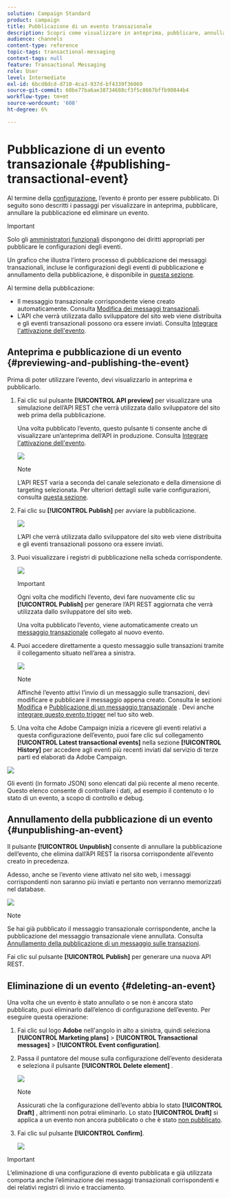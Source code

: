 ```yaml
---
solution: Campaign Standard
product: campaign
title: Pubblicazione di un evento transazionale
description: Scopri come visualizzare in anteprima, pubblicare, annullare la pubblicazione ed eliminare una configurazione di un evento transazionale.
audience: channels
content-type: reference
topic-tags: transactional-messaging
context-tags: null
feature: Transactional Messaging
role: User
level: Intermediate
exl-id: 6bcd8dcd-d710-4ca3-937d-bf4339f36069
source-git-commit: 68be77ba6ae38734688cf3f5c8667bffb90844b4
workflow-type: tm+mt
source-wordcount: '608'
ht-degree: 6%

---
```


# Pubblicazione di un evento transazionale {#publishing-transactional-event}

Al termine della [configurazione](../../channels/using/configuring-transactional-event.md), l’evento è pronto per essere pubblicato. Di seguito sono descritti i passaggi per visualizzare in anteprima, pubblicare, annullare la pubblicazione ed eliminare un evento.

>[!IMPORTANT]
>
>Solo gli [amministratori funzionali](../../administration/using/users-management.md#functional-administrators) <!--being part of the **[!UICONTROL All]** [organizational unit](../../administration/using/organizational-units.md) -->dispongono dei diritti appropriati per pubblicare le configurazioni degli eventi.

Un grafico che illustra l’intero processo di pubblicazione dei messaggi transazionali, incluse le configurazioni degli eventi di pubblicazione e annullamento della pubblicazione, è disponibile in [questa sezione](../../channels/using/publishing-transactional-message.md).

Al termine della pubblicazione:
* Il messaggio transazionale corrispondente viene creato automaticamente. Consulta [Modifica dei messaggi transazionali](../../channels/using/editing-transactional-message.md).
* L’API che verrà utilizzata dallo sviluppatore del sito web viene distribuita e gli eventi transazionali possono ora essere inviati. Consulta [Integrare l&#39;attivazione dell&#39;evento](../../channels/using/getting-started-with-transactional-msg.md#integrate-event-trigger).

## Anteprima e pubblicazione di un evento {#previewing-and-publishing-the-event}

Prima di poter utilizzare l’evento, devi visualizzarlo in anteprima e pubblicarlo.

1. Fai clic sul pulsante **[!UICONTROL API preview]** per visualizzare una simulazione dell’API REST che verrà utilizzata dallo sviluppatore del sito web prima della pubblicazione.

   Una volta pubblicato l’evento, questo pulsante ti consente anche di visualizzare un’anteprima dell’API in produzione. Consulta [Integrare l&#39;attivazione dell&#39;evento](../../channels/using/getting-started-with-transactional-msg.md#integrate-event-trigger).

   ![](assets/message-center_api_preview.png)

   >[!NOTE]
   >
   >L’API REST varia a seconda del canale selezionato e della dimensione di targeting selezionata. Per ulteriori dettagli sulle varie configurazioni, consulta [questa sezione](../../channels/using/configuring-transactional-event.md#transactional-event-specific-configurations).

1. Fai clic su **[!UICONTROL Publish]** per avviare la pubblicazione.

   ![](assets/message-center_pub.png)

   L’API che verrà utilizzata dallo sviluppatore del sito web viene distribuita e gli eventi transazionali possono ora essere inviati.

1. Puoi visualizzare i registri di pubblicazione nella scheda corrispondente.

   ![](assets/message-center_logs.png)

   >[!IMPORTANT]
   >
   >Ogni volta che modifichi l’evento, devi fare nuovamente clic su **[!UICONTROL Publish]** per generare l’API REST aggiornata che verrà utilizzata dallo sviluppatore del sito web.

   Una volta pubblicato l’evento, viene automaticamente creato un [messaggio transazionale](../../channels/using/editing-transactional-message.md) collegato al nuovo evento.

1. Puoi accedere direttamente a questo messaggio sulle transazioni tramite il collegamento situato nell’area a sinistra.

   ![](assets/message-center_messagegeneration.png)

   >[!NOTE]
   >
   >Affinché l’evento attivi l’invio di un messaggio sulle transazioni, devi modificare e pubblicare il messaggio appena creato. Consulta le sezioni [Modifica](../../channels/using/editing-transactional-message.md) e [Pubblicazione di un messaggio transazionale](../../channels/using/publishing-transactional-message.md) . Devi anche [integrare questo evento trigger](../../channels/using/getting-started-with-transactional-msg.md#integrate-event-trigger) nel tuo sito web.

1. Una volta che Adobe Campaign inizia a ricevere gli eventi relativi a questa configurazione dell’evento, puoi fare clic sul collegamento **[!UICONTROL Latest transactional events]** nella sezione **[!UICONTROL History]** per accedere agli eventi più recenti inviati dal servizio di terze parti ed elaborati da Adobe Campaign.

![](assets/message-center_latest-events.png)

Gli eventi (in formato JSON) sono elencati dal più recente al meno recente. Questo elenco consente di controllare i dati, ad esempio il contenuto o lo stato di un evento, a scopo di controllo e debug.

## Annullamento della pubblicazione di un evento {#unpublishing-an-event}

Il pulsante **[!UICONTROL Unpublish]** consente di annullare la pubblicazione dell’evento, che elimina dall’API REST la risorsa corrispondente all’evento creato in precedenza.

Adesso, anche se l’evento viene attivato nel sito web, i messaggi corrispondenti non saranno più inviati e pertanto non verranno memorizzati nel database.

![](assets/message-center_unpublish.png)

>[!NOTE]
>
>Se hai già pubblicato il messaggio transazionale corrispondente, anche la pubblicazione del messaggio transazionale viene annullata. Consulta [Annullamento della pubblicazione di un messaggio sulle transazioni](../../channels/using/publishing-transactional-message.md#unpublishing-a-transactional-message).

Fai clic sul pulsante **[!UICONTROL Publish]** per generare una nuova API REST.

<!--## Transactional messaging publication process {#transactional-messaging-pub-process}

The chart below illustrates the transactional messaging publication process.

![](assets/message-center_pub-process.png)

For more on publishing, pausing and unpublishing a transactional message, see [this section](../../channels/using/publishing-transactional-message.md).-->

## Eliminazione di un evento {#deleting-an-event}

Una volta che un evento è stato annullato o se non è ancora stato pubblicato, puoi eliminarlo dall’elenco di configurazione dell’evento. Per eseguire questa operazione:

1. Fai clic sul logo **Adobe** nell&#39;angolo in alto a sinistra, quindi seleziona **[!UICONTROL Marketing plans]** > **[!UICONTROL Transactional messages]** > **[!UICONTROL Event configuration]**.
1. Passa il puntatore del mouse sulla configurazione dell’evento desiderata e seleziona il pulsante **[!UICONTROL Delete element]** .

   ![](assets/message-center_delete-button.png)

   >[!NOTE]
   >
   >Assicurati che la configurazione dell’evento abbia lo stato **[!UICONTROL Draft]** , altrimenti non potrai eliminarlo. Lo stato **[!UICONTROL Draft]** si applica a un evento non ancora pubblicato o che è stato [non pubblicato](#unpublishing-an-event).

1. Fai clic sul pulsante **[!UICONTROL Confirm]**.

   ![](assets/message-center_delete-confirm.png)

>[!IMPORTANT]
>
>L’eliminazione di una configurazione di evento pubblicata e già utilizzata comporta anche l’eliminazione dei messaggi transazionali corrispondenti e dei relativi registri di invio e tracciamento.
